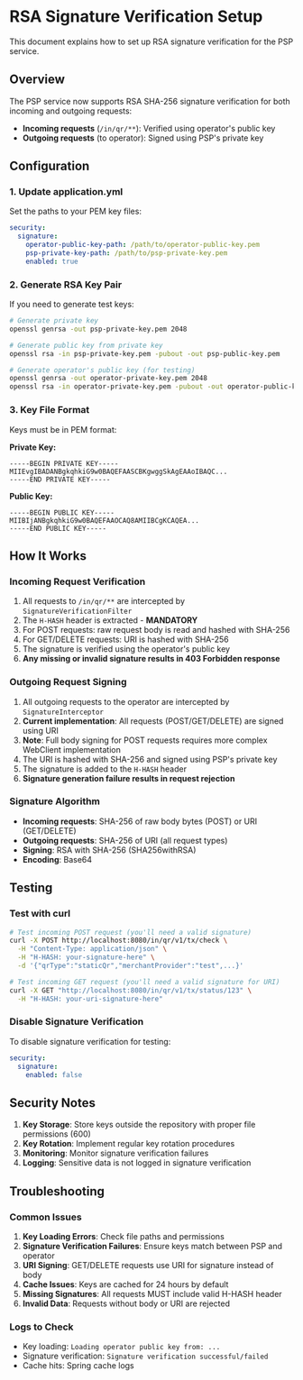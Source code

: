 # RSA Signature Verification Setup

This document explains how to set up RSA signature verification for the PSP service.

## Overview

The PSP service now supports RSA SHA-256 signature verification for both incoming and outgoing requests:

- **Incoming requests** (`/in/qr/**`): Verified using operator's public key
- **Outgoing requests** (to operator): Signed using PSP's private key

## Configuration

### 1. Update application.yml

Set the paths to your PEM key files:

```yaml
security:
  signature:
    operator-public-key-path: /path/to/operator-public-key.pem
    psp-private-key-path: /path/to/psp-private-key.pem
    enabled: true
```

### 2. Generate RSA Key Pair

If you need to generate test keys:

```bash
# Generate private key
openssl genrsa -out psp-private-key.pem 2048

# Generate public key from private key
openssl rsa -in psp-private-key.pem -pubout -out psp-public-key.pem

# Generate operator's public key (for testing)
openssl genrsa -out operator-private-key.pem 2048
openssl rsa -in operator-private-key.pem -pubout -out operator-public-key.pem
```

### 3. Key File Format

Keys must be in PEM format:

**Private Key:**
```
-----BEGIN PRIVATE KEY-----
MIIEvgIBADANBgkqhkiG9w0BAQEFAASCBKgwggSkAgEAAoIBAQC...
-----END PRIVATE KEY-----
```

**Public Key:**
```
-----BEGIN PUBLIC KEY-----
MIIBIjANBgkqhkiG9w0BAQEFAAOCAQ8AMIIBCgKCAQEA...
-----END PUBLIC KEY-----
```

## How It Works

### Incoming Request Verification

1. All requests to `/in/qr/**` are intercepted by `SignatureVerificationFilter`
2. The `H-HASH` header is extracted - **MANDATORY**
3. For POST requests: raw request body is read and hashed with SHA-256
4. For GET/DELETE requests: URI is hashed with SHA-256
5. The signature is verified using the operator's public key
6. **Any missing or invalid signature results in 403 Forbidden response**

### Outgoing Request Signing

1. All outgoing requests to the operator are intercepted by `SignatureInterceptor`
2. **Current implementation**: All requests (POST/GET/DELETE) are signed using URI
3. **Note**: Full body signing for POST requests requires more complex WebClient implementation
4. The URI is hashed with SHA-256 and signed using PSP's private key
5. The signature is added to the `H-HASH` header
6. **Signature generation failure results in request rejection**

### Signature Algorithm

- **Incoming requests**: SHA-256 of raw body bytes (POST) or URI (GET/DELETE)
- **Outgoing requests**: SHA-256 of URI (all request types)
- **Signing**: RSA with SHA-256 (SHA256withRSA)
- **Encoding**: Base64

## Testing

### Test with curl

```bash
# Test incoming POST request (you'll need a valid signature)
curl -X POST http://localhost:8080/in/qr/v1/tx/check \
  -H "Content-Type: application/json" \
  -H "H-HASH: your-signature-here" \
  -d '{"qrType":"staticQr","merchantProvider":"test",...}'

# Test incoming GET request (you'll need a valid signature for URI)
curl -X GET "http://localhost:8080/in/qr/v1/tx/status/123" \
  -H "H-HASH: your-uri-signature-here"
```

### Disable Signature Verification

To disable signature verification for testing:

```yaml
security:
  signature:
    enabled: false
```

## Security Notes

1. **Key Storage**: Store keys outside the repository with proper file permissions (600)
2. **Key Rotation**: Implement regular key rotation procedures
3. **Monitoring**: Monitor signature verification failures
4. **Logging**: Sensitive data is not logged in signature verification

## Troubleshooting

### Common Issues

1. **Key Loading Errors**: Check file paths and permissions
2. **Signature Verification Failures**: Ensure keys match between PSP and operator
3. **URI Signing**: GET/DELETE requests use URI for signature instead of body
4. **Cache Issues**: Keys are cached for 24 hours by default
5. **Missing Signatures**: All requests MUST include valid H-HASH header
6. **Invalid Data**: Requests without body or URI are rejected

### Logs to Check

- Key loading: `Loading operator public key from: ...`
- Signature verification: `Signature verification successful/failed`
- Cache hits: Spring cache logs
